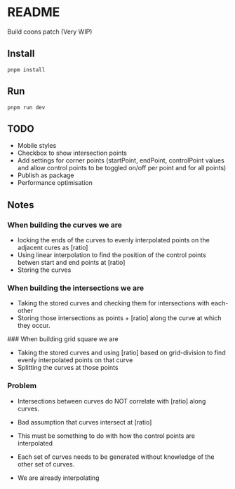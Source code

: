 # README

Build coons patch (Very WIP)

## Install

```
pnpm install
```

## Run

```
pnpm run dev
```

## TODO

- Mobile styles
- Checkbox to show intersection points
- Add settings for corner points (startPoint, endPoint, controlPoint values and allow control points to be toggled on/off per point and for all points)
- Publish as package
- Performance optimisation

## Notes

### When building the curves we are

- locking the ends of the curves to evenly interpolated points on the adjacent cures as [ratio]
- Using linear interpolation to find the position of the control points betwen start and end points at [ratio]
- Storing the curves

### When building the intersections we are

- Taking the stored curves and checking them for intersections with each-other
- Storing those intersections as points + [ratio] along the curve at which they occur.

### When building grid square we are

- Taking the stored curves and using [ratio] based on grid-division to find evenly interpolated points on that curve
- Splitting the curves at those points

### Problem

- Intersections between curves do NOT correlate with [ratio] along curves.
- Bad assumption that curves intersect at [ratio]
- This must be something to do with how the control points are interpolated
- Each set of curves needs to be generated without knowledge of the other set of curves.

- We are already interpolating
